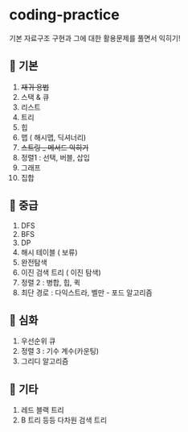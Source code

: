 # coding-practice

기본 자료구조 구현과 그에 대한 활용문제를 풀면서 익히기!

## 📌 기본

1. ~~재귀 용법~~
2. 스택 & 큐
3. 리스트
4. 트리
5. 힙
6. 맵 ( 해시맵, 딕셔너리)
7. ~~스트링 _ 메서드 익히기~~ 
8. 정렬1 : 선택, 버블, 삽입
9. 그래프
10. 집합

## 📌 중급

1. DFS
2. BFS
3. DP
4. 해시 테이블 ( 보류)
5. 완전탐색
6. 이진 검색 트리 ( 이진 탐색)
7. 정렬 2 : 병합, 힙, 퀵
8. 최단 경로 : 다익스트라, 벨만 - 포드 알고리즘 

## 📌 심화

1. 우선순위 큐
2. 정렬 3 : 기수 계수(카운팅)
3. 그리디 알고리즘

## 📌 기타

1. 레드 블랙 트리
2. B 트리 등등 다차원 검색 트리